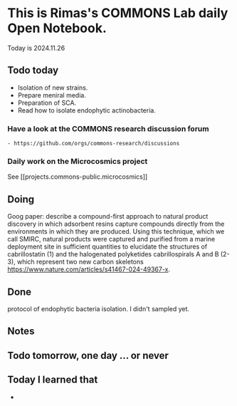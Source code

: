 


# This is Rimas's COMMONS Lab daily Open Notebook.

Today is 2024.11.26

## Todo today
- Isolation of new strains.
- Prepare meniral media.
- Preparation of SCA. 
- Read how to isolate endophytic actinobacteria. 


### Have a look at the COMMONS research discussion forum
    - https://github.com/orgs/commons-research/discussions

### Daily work on the Microcosmics project

See [[projects.commons-public.microcosmics]]


###
###

## Doing
Goog paper: describe a compound-first approach to natural product discovery in which adsorbent resins capture compounds directly from the environments in which they are produced. Using this technique, which we call SMIRC, natural products were captured and purified from a marine deployment site in sufficient quantities to elucidate the structures of cabrillostatin (1) and the halogenated polyketides cabrillospirals A and B (2-3), which represent two new carbon skeletons https://www.nature.com/articles/s41467-024-49367-x.

## 


## Done
protocol of endophytic bacteria isolation.
I didn't sampled yet.

## Notes

## Todo tomorrow, one day ... or never 


###
###


## Today I learned that

- 